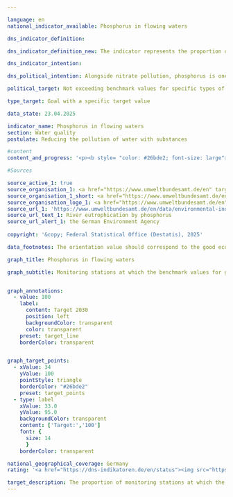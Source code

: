 ```yaml
---

language: en        
national_indicator_available: Phosphorus in flowing waters        

dns_indicator_definition:         

dns_indicator_definition_new: The indicator represents the proportion of monitoring stations (in per cent) at which the water body type-specific orientation value for good ecological status for phosphorus in watercourses is met.        

dns_indicator_intention:         

dns_political_intention: Alongside nitrate pollution, phosphorus is one of the reasons why rivers, lakes and seas are over-supplied with nutrients (eutrophication). The consequences of this are algae growth, oxygen depletion and even fish kills or the emergence of toxic blue-green algae.        

political_target: Not exceeding benchmark values for specific types of water bodies at all monitoring points by 2030        

type_target: Goal with a specific target value        

data_state: 23.04.2025        

indicator_name: Phosphorus in flowing waters        
section: Water quality        
postulate: Reducing the pollution of water with substances        

#content         
content_and_progress: '<p><b style= "color: #26bde2; font-size: large">6.1.a Phosphorus in flowing waters</b><br><br>Phosphorus typically enters surface waters through the input of phosphates. The phosphorus load in rivers is monitored by the Länder as part of surveillance conducted in accordance with the <abbr title="European Union" tabindex="0">EU</abbr> Water Framework Directive. The indicator is based on data from the overview monitoring network, which includes approximately 250&nbsp;sampling stations. These are primarily located along the main courses of large rivers and at the confluences of major tributaries. The data is compiled by the German Environment Agency (<abbr title="Federal Environment Agency" tabindex="0">UBA</abbr>) based on information provided by the Federal/Länder Working Group on Water (<abbr title="German Working Group on Water Issues of the Länder and the Federal Government" tabindex="0">LAWA</abbr>). Lakes and other standing water bodies are not covered by this indicator.<br><br>The indicator assesses whether the applicable guideline value at each monitoring station was met or remained below the annual mean&nbsp;–&nbsp;however, it does not capture the extent of any exceedance. The results from individual monitoring stations are presented in aggregated form. Consequently, the value of the indicator depends on both the number and the representativeness of the monitoring stations.<br><br>As different water body types vary in their sensitivity to nutrients such as phosphorus, specific guideline values apply at different types of stations: for the majority of running waters, the guideline value is 0.1&nbsp;milligrams of phosphorus per litre. For organically influenced rivers, the threshold is 0.15&nbsp;mg/L; for marshland waters, 0.3&nbsp;mg/L; and for tide-influenced transitional waters, 0.045&nbsp;mg/L.<br><br>In 2023, the annual mean phosphorus concentration remained below the respective guideline value at 41.8&nbsp;% of monitoring stations in rivers. A further 50.9&nbsp;% of stations recorded medium concentrations, defined as values up to twice the guideline value. At 5.2&nbsp;% of stations, concentrations were between two and four times the threshold, while the remaining 2.2&nbsp;% exhibited even higher concentrations.<br><br>Over time, the proportion of stations complying with the guideline value has generally increased, more than doubling since 1990. Notably, the share of stations with very high concentrations (exceeding twice the guideline value) has declined substantially since the early 1990s. Significant contributing factors to the reduction in phosphorus pollution of flowing waters include the introduction of phosphate-free detergents and the reduction of phosphorus in treated wastewater discharges.<br><br>When considering the average trend over the past five years, the indicator has remained stable. The political target of complying with the respective guideline value at all monitoring stations by 2030&nbsp;thus continues to be clearly missed.<br><br>The indicators for phosphorus and nitrate content (<a href="https://dns-indikatoren.de/en/6-1-a/">6.1.a</a> and <a href="https://dns-indikatoren.de/en/6-1-b/">6.1.b</a>) capture two key aspects of water quality. However, other factors also play an important role, such as the extent of natural habitats in water bodies and contamination by pollutants including pesticides, metals, and pharmaceuticals, which are likewise relevant to assessing water quality.</p>'                

#Sources        

source_active_1: true
source_organisation_1: <a href="https://www.umweltbundesamt.de/en" target="_blank" onclick="return confirm_alert('the German Environment Agency', 'En')">German Environment Agency on the basis of data from the German Working Group on Water Issues of the Länder and the Federal Government</a>
source_organisation_1_short: <a href="https://www.umweltbundesamt.de/en" target="_blank" onclick="return confirm_alert('the German Environment Agency', 'En')">German Environment Agency on the basis of data from the German Working Group on Water Issues of the Länder and the Federal Government</a>
source_organisation_logo_1: <a href="https://www.umweltbundesamt.de/en" target="_blank" onclick="return confirm_alert('the German Environment Agency', 'En')"><img src="https://dns-indikatoren.de/public/OrgImgEn/uba.png" alt="German Environment Agency on the basis of data from the German Working Group on Water Issues of the Länder and the Federal Government" title=" Click here to visit the homepage of the organizationGerman Environment Agency on the basis of data from the German Working Group on Water Issues of the Länder and the Federal Government" style="height:60px; width:148px; border:transparent"/></a>
source_url_1: 'https://www.umweltbundesamt.de/en/data/environmental-indicators/indicator-river-eutrophication-phosphorus'
source_url_text_1: River eutrophication by phosphorus
source_url_alert_1: the German Environment Agency
        
copyright: '&copy; Federal Statistical Office (Destatis), 2025'        

data_footnotes: The orientation value should correspond to the good ecological status of the water body type, which is published in Annex 7&nbsp;of the amendment to the Ordinance on the Protection of Surface Waters (Oberflächengewässerverordnung). The majority of flowing waters have the target value 0.1&nbsp;<abbr title="Miligrams per litre" tabindex="0">mg/l</abbr> P. For organically influenced rivers, the target value is 0.15&nbsp;<abbr title="Miligrams per litre" tabindex="0">mg/l</abbr> P, for marsh waters 0.3&nbsp;<abbr title="Miligrams per litre" tabindex="0">mg/l</abbr> P, and for tidally influenced transitional waters 0.045&nbsp;<abbr title="Miligrams per litre" tabindex="0">mg/l</abbr> P.<br>• Partly revised data.        

graph_title: Phosphorus in flowing waters        

graph_subtitle: Monitoring stations at which the benchmark values for good ecological status for total phosphorous in flowing waters is not exceeded        


graph_annotations:
  - value: 100
    label:
      content: Target 2030
      position: left
      backgroundColor: transparent
      color: transparent
    preset: target_line
    borderColor: transparent        


graph_target_points:
  - xValue: 34
    yValue: 100
    pointStyle: triangle
    borderColor: "#26bde2"
    preset: target_points
  - type: label
    xValue: 33.0
    yValue: 95.0
    backgroundColor: transparent
    content: ['Target:','100']
    font: {
      size: 14
      }
    borderColor: transparent                

national_geographical_coverage: Germany        
rating: '<a href="https://dns-indikatoren.de/en/status"><img src="https://sdg-indikatoren.de/public/Wettersymbole/Blitz.png" title="In 2023 the distance to the target was constantly high or had increased. Thus, the indicator did not develop in the desired direction." alt="Weathersymbol: Thuder strom"/></a>'        

target_description: The proportion of monitoring stations at which the guideline value for good ecological status for total phosphorus is met should increase to 100&nbsp;per cent by 2030.<br><br>Based on the target formulation, the politically defined target was repeatedly not achieved in 2023. As the average development of the indicator over the last six years does not point in the desired direction, indicator 6.1.a is rated "thunderstorm" for 2023.        
---
```


